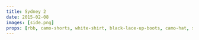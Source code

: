 ```yaml
---
title: Sydney 2
date: 2015-02-08
images: [side.png]
props: [rbb, camo-shorts, white-shirt, black-lace-up-boots, camo-hat, studded-black-choker, studded-armband, earrings, aviators, freddie-mustache]
---
```

